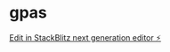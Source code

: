 # gpas

[Edit in StackBlitz next generation editor ⚡️](https://stackblitz.com/~/github.com/Mereg91/gpas)